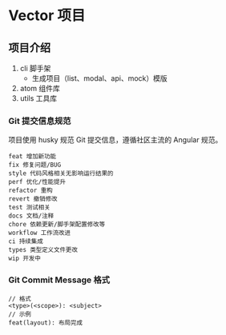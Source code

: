 # Vector 项目

## 项目介绍

1. cli 脚手架
    - 生成项目（list、modal、api、mock）模版
2. atom 组件库
3. utils 工具库


### Git 提交信息规范
项目使用 husky 规范 Git 提交信息，遵循社区主流的 Angular 规范。

```
feat 增加新功能
fix 修复问题/BUG
style 代码风格相关无影响运行结果的
perf 优化/性能提升
refactor 重构
revert 撤销修改
test 测试相关
docs 文档/注释
chore 依赖更新/脚手架配置修改等
workflow 工作流改进
ci 持续集成
types 类型定义文件更改
wip 开发中
```

### Git Commit Message 格式

```
// 格式
<type>(<scope>): <subject>
// 示例
feat(layout): 布局完成
```
